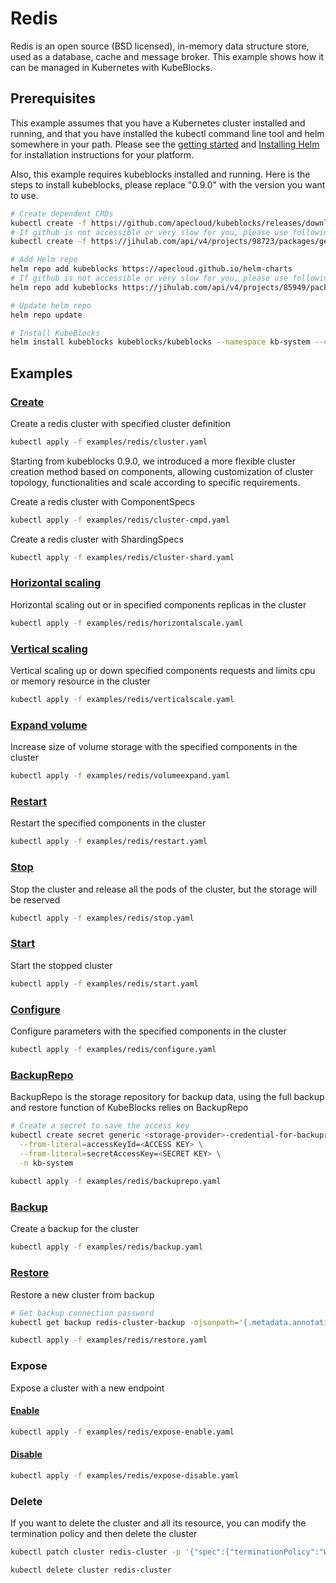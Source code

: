 # Redis

Redis is an open source (BSD licensed), in-memory data structure store, used as a database, cache and message broker. This example shows how it can be managed in Kubernetes with KubeBlocks.

## Prerequisites

This example assumes that you have a Kubernetes cluster installed and running, and that you have installed the kubectl command line tool and helm somewhere in your path. Please see the [getting started](https://kubernetes.io/docs/setup/)  and [Installing Helm](https://helm.sh/docs/intro/install/) for installation instructions for your platform.

Also, this example requires kubeblocks installed and running. Here is the steps to install kubeblocks, please replace "0.9.0" with the version you want to use.
```bash
# Create dependent CRDs
kubectl create -f https://github.com/apecloud/kubeblocks/releases/download/v0.9.0/kubeblocks_crds.yaml
# If github is not accessible or very slow for you, please use following command instead
kubectl create -f https://jihulab.com/api/v4/projects/98723/packages/generic/kubeblocks/v0.9.0/kubeblocks_crds.yaml

# Add Helm repo 
helm repo add kubeblocks https://apecloud.github.io/helm-charts
# If github is not accessible or very slow for you, please use following repo instead
helm repo add kubeblocks https://jihulab.com/api/v4/projects/85949/packages/helm/stable

# Update helm repo
helm repo update

# Install KubeBlocks
helm install kubeblocks kubeblocks/kubeblocks --namespace kb-system --create-namespace --version="0.9.0"
```
 

## Examples

### [Create](./../../examples/redis/cluster.yaml) 
Create a redis cluster with specified cluster definition 
```bash
kubectl apply -f examples/redis/cluster.yaml
```
Starting from kubeblocks 0.9.0, we introduced a more flexible cluster creation method based on components, allowing customization of cluster topology, functionalities and scale according to specific requirements.

Create a redis cluster with ComponentSpecs 
```bash
kubectl apply -f examples/redis/cluster-cmpd.yaml
```
Create a redis cluster with ShardingSpecs
```bash
kubectl apply -f examples/redis/cluster-shard.yaml
```

### [Horizontal scaling](./../../examples/redis/horizontalscale.yaml)
Horizontal scaling out or in specified components replicas in the cluster
```bash
kubectl apply -f examples/redis/horizontalscale.yaml
```

### [Vertical scaling](./../../examples/redis/verticalscale.yaml)
Vertical scaling up or down specified components requests and limits cpu or memory resource in the cluster
```bash
kubectl apply -f examples/redis/verticalscale.yaml
```

### [Expand volume](./../../examples/redis/volumeexpand.yaml)
Increase size of volume storage with the specified components in the cluster
```bash
kubectl apply -f examples/redis/volumeexpand.yaml
```

### [Restart](./../../examples/redis/restart.yaml)
Restart the specified components in the cluster
```bash
kubectl apply -f examples/redis/restart.yaml
```

### [Stop](./../../examples/redis/stop.yaml)
Stop the cluster and release all the pods of the cluster, but the storage will be reserved
```bash
kubectl apply -f examples/redis/stop.yaml
```

### [Start](./../../examples/redis/start.yaml)
Start the stopped cluster
```bash
kubectl apply -f examples/redis/start.yaml
```

### [Configure](./../../examples/redis/configure.yaml)
Configure parameters with the specified components in the cluster
```bash
kubectl apply -f examples/redis/configure.yaml
```

### [BackupRepo](./../../examples/redis/backuprepo.yaml)
BackupRepo is the storage repository for backup data, using the full backup and restore function of KubeBlocks relies on BackupRepo
```bash
# Create a secret to save the access key
kubectl create secret generic <storage-provider>-credential-for-backuprepo\
  --from-literal=accessKeyId=<ACCESS KEY> \
  --from-literal=secretAccessKey=<SECRET KEY> \
  -n kb-system 
  
kubectl apply -f examples/redis/backuprepo.yaml
```

### [Backup](./../../examples/redis/backup.yaml)
Create a backup for the cluster
```bash
kubectl apply -f examples/redis/backup.yaml
```

### [Restore](./../../examples/redis/restore.yaml)
Restore a new cluster from backup
```bash
# Get backup connection password
kubectl get backup redis-cluster-backup -ojsonpath='{.metadata.annotations.dataprotection\.kubeblocks\.io\/connection-password}' -n default

kubectl apply -f examples/redis/restore.yaml
```

### Expose
Expose a cluster with a new endpoint
#### [Enable](./../../examples/redis/expose-enable.yaml)
```bash
kubectl apply -f examples/redis/expose-enable.yaml
```

#### [Disable](./../../examples/redis/expose-disable.yaml)
```bash
kubectl apply -f examples/redis/expose-disable.yaml
```

### Delete
If you want to delete the cluster and all its resource, you can modify the termination policy and then delete the cluster
```bash
kubectl patch cluster redis-cluster -p '{"spec":{"terminationPolicy":"WipeOut"}}' --type="merge"

kubectl delete cluster redis-cluster
```
